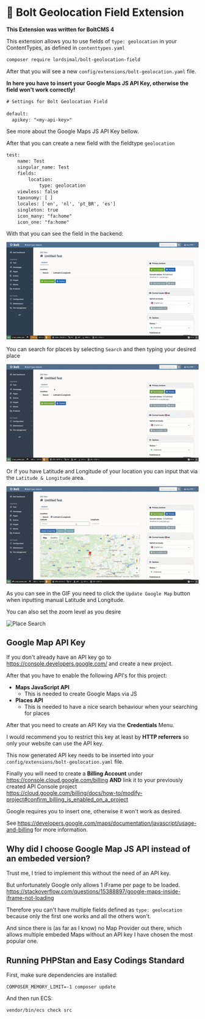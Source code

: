 # 📝 Bolt Geolocation Field Extension

**This Extension was written for BoltCMS 4**

This extension allows you to use fields of `type: geolocation` in your 
ContentTypes, as defined in `contenttypes.yaml`

```bash
composer require lordsimal/bolt-geolocation-field 
```

After that you will see a new `config/extensions/bolt-geolocation.yaml` file.

**In here you have to insert your Google Maps JS API Key, otherwise the field won't work correctly!** 

```
# Settings for Bolt Geolocation Field

default:
  apikey: "<my-api-key>"
```

See more about the Google Maps JS API Key bellow.

After that you can create a new field with the fieldtype `geolocation`

```
test:
    name: Test
    singular_name: Test
    fields:
        location:
            type: geolocation
    viewless: false
    taxonomy: [ ]
    locales: ['en', 'nl', 'pt_BR', 'es']
    singleton: true
    icon_many: "fa:home"
    icon_one: "fa:home"
```

With that you can see the field in the backend:

![Backend Field](screenshots/backend-field-empty.png)

You can search for places by selecting `Search` and then typing your desired place

![Place Search](screenshots/backend-search.gif)

Or if you have Latitude and Longitude of your location you can input that via the 
`Latitude & Longitude` area.

![Place Search](screenshots/backend-latlong.gif)

As you can see in the GIF you need to click the `Update Google Map` button when 
inputting manual Latitude and Longitude.

You can also set the zoom level as you desire

![Place Search](screenshots/backend-zoom.gif)


## Google Map API Key

If you don't already have an API key go to https://console.developers.google.com/ 
and create a new project.

After that you have to enable the following API's for this project:

- **Maps JavaScript API**
    - This is needed to create Google Maps via JS
- **Places API**
    - This is needed to have a nice search behaviour when your searching for places

After that you need to create an API Key via the **Credentials** Menu.

I would recommend you to restrict this key at least by **HTTP referrers** so only 
your website can use the API key.

This now generated API key needs to be inserted into your 
`config/extensions/bolt-geolocation.yaml` file.

Finally you will need to create a **Billing Account** under 
https://console.cloud.google.com/billing **AND** link it to your previously 
created API Console project  
https://cloud.google.com/billing/docs/how-to/modify-project#confirm_billing_is_enabled_on_a_project

Google requires you to insert one, otherwise it won't work as desired.

See https://developers.google.com/maps/documentation/javascript/usage-and-billing 
for more information.


## Why did I choose Google Map JS API instead of an embeded version?

Trust me, I tried to implement this without the need of an API key.

But unfortunately Google only allows 1 iFrame per page to be loaded.
https://stackoverflow.com/questions/15388897/google-maps-inside-iframe-not-loading

Therefore you can't have multiple fields defined as `type: geolocation` because
only the first one works and all the others won't.

And since there is (as far as I know) no Map Provider out there, which allows
multiple embeded Maps without an API key I have chosen the most popular one.


## Running PHPStan and Easy Codings Standard

First, make sure dependencies are installed:

```
COMPOSER_MEMORY_LIMIT=-1 composer update
```

And then run ECS:

```
vendor/bin/ecs check src
```